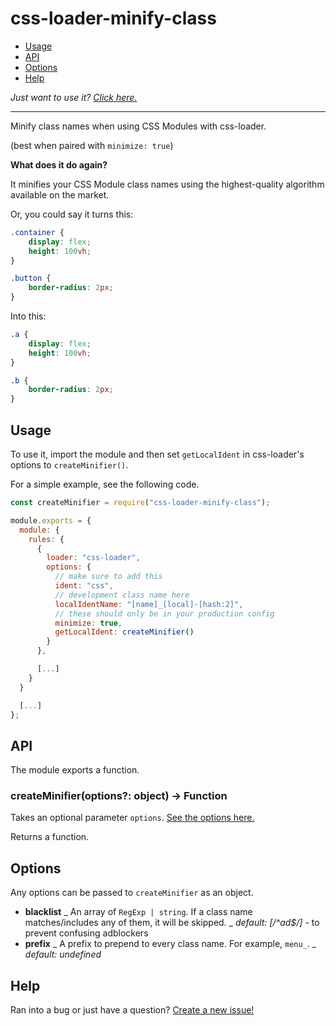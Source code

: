 # css-loader-minify-class

-   [Usage](#usage)
-   [API](#api)
-   [Options](#options)
-   [Help](#help)

_Just want to use it? [Click here.](#usage)_

---

Minify class names when using CSS Modules with css-loader.

(best when paired with `minimize: true`)

**What does it do again?**

It minifies your CSS Module class names using the highest-quality algorithm available on the market.

Or, you could say it turns this:

```css
.container {
	display: flex;
	height: 100vh;
}

.button {
	border-radius: 2px;
}
```

Into this:

```css
.a {
	display: flex;
	height: 100vh;
}

.b {
	border-radius: 2px;
}
```

## Usage

To use it, import the module and then set `getLocalIdent` in css-loader's options to `createMinifier()`.

For a simple example, see the following code.

```js
const createMinifier = require("css-loader-minify-class");

module.exports = {
  module: {
    rules: {
      {
        loader: "css-loader",
        options: {
          // make sure to add this
          ident: "css",
          // development class name here
          localIdentName: "[name]_[local]-[hash:2]",
          // these should only be in your production config
          minimize: true,
          getLocalIdent: createMinifier()
        }
      },

      [...]
    }
  }

  [...]
};
```

## API

The module exports a function.

### createMinifier(options?: object) -> Function

Takes an optional parameter `options`. [See the options here.](#options)

Returns a function.

## Options

Any options can be passed to `createMinifier` as an object.

-   **blacklist**
    _ An array of `RegExp | string`. If a class name matches/includes any of them, it will be skipped.
    _ _default: [/^ad$/]_ - to prevent confusing adblockers
-   **prefix**
    _ A prefix to prepend to every class name. For example, `menu_`.
    _ _default: undefined_

## Help

Ran into a bug or just have a question? [Create a new issue!](https://github.com/odensc/css-loader-minify-class/issues)
